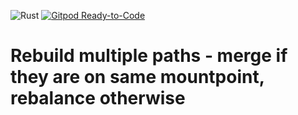 ![Rust](https://github.com/SMartinScottLogic/relocation/workflows/Rust/badge.svg)
[![Gitpod Ready-to-Code](https://img.shields.io/badge/Gitpod-Ready--to--Code-blue?logo=gitpod)](https://gitpod.io/#https://github.com/SMartinScottLogic/relocation)

# Rebuild multiple paths - merge if they are on same mountpoint, rebalance otherwise
